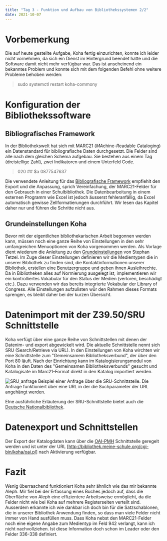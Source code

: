 ```yaml
---
title: "Tag 3 - Funktion und Aufbau von Bibliothekssystemen 2/2"
date: 2021-10-07
---
```


# Vorbemerkung
Die auf heute gestellte Aufgabe, Koha fertig einzurichten, konnte ich leider nicht vornehmen, da sich ein Dienst im Hintergrund beendet hatte und die Software damit nicht mehr verfügbar war. Das ist anscheinend ein bekanntes Problem und konnte sich mit dem folgenden Befehl ohne weitere Probleme behoben werden:
> sudo systemctl restart koha-commony 

# Konfiguration der Bibliothekssoftware
## Bibliografisches Framework
In der Bibliothekswelt hat sich mit MARC21 (*MA*chine-*R*eadable *C*ataloging) ein Datenstandard für bibliografische Daten durchgesetzt. Die Felder sind alle nach dem gleichen Schema aufgebau. Sie bestehen aus einem Tag (dreistellige Zahl), zwei Indikatoren und einem Unterfeld Code.
> 020 ## $a 0877547637

Die verwendete Anleitung für das [Bibliografische Framework](https://zefanjas.de/koha-installation-schule-bibliografische-framework/) empfiehlt den Export und die Anpassung, sprich Vereinfachung, der MARC21-Felder für den Gebrauch in einer Schulbibliothek. Die Datenbearbeitung in einem externen Programm wie Excel ist jedoch äusserst fehleranfällig, da Excel automatisch gewisse Zellformatierungen durchführt. Wir lesen das Kapitel daher nur und führen die Schritte nicht aus.

## Grundeinstellungen Koha
Bevor mit der eigentlichen bibliothekarischen Arbeit begonnen werden kann, müssen noch eine ganze Reihe von Einstellungen in den sehr umfangreichen Menuoptionen von Koha vorgenommen werden. Als Vorlage dient wiederum die Anleitung zu den [Grundeinstellungen](https://zefanjas.de/teil-3-grundeinstellungen-wie-man-koha-installiert-und-fuer-schulen-einrichtet/) von Stephan Tetzel. Im Zuge dieser Einstellungen definieren wir die Medientypen die in unserer Bibliothek zu finden sind, die Kontaktinformationen unserer Bibliothek, erstellen eine Benutzergruppe und geben ihnen Ausleihrechte. Da in Bibliotheken alles auf Normierung ausgelegt ist, implementieren wir ein kontrolliertes Vokabular für den Status der Medien (verloren, beschädigt etc.). Dazu verwenden wir das bereits integrierte Vokabular der Library of Congress. Alle Einstellungen aufzulisten wür den Rahmen dieses Formats sprengen, es bleibt daher bei der kurzen Übersicht.

# Datenimport mit der Z39.50/SRU Schnittstelle
Koha verfügt über eine ganze Reihe von Schnittstellen mit denen der Datenim- und export abgewickelt wird. Die aktuelle Schnittstelle nennt sich SRU (Search/Retrieve via URL). In den Einstellungen von Koha wirchten wir eine Schnittstelle zum "Gemeinsamem Bibliotheksverbund", der über den Port 80 läuft. Nach der Einrichtung kann im Katalogisierungsmodul von Koha in den Daten des "Gemeinsamen Bibliotheksverbunds" gesucht  und Katalogisate im Marc21-Format direkt in den Katalog importiert werden.


![SRU_anfrage](https://user-images.githubusercontent.com/90834444/141614745-942aef62-197f-44fb-b821-534dcb171385.JPG)
Beispiel einer Anfrage über die SRU-Schnittstelle. Die Anfrage funktioniert über eine URL in der die Suchparameter der URL angehängt werden.

EIne ausführliche Erläuterung der SRU-Schnittstelle bietet auch die [Deutsche Nationalbibliothek](https://www.dnb.de/DE/Professionell/Metadatendienste/Datenbezug/SRU/sru_node.html). 

# Datenexport und Schnittstellen
Der Export der Katalogdaten kann über die [OAI-PMH](https://www.openarchives.org/pmh/) Schnittstelle geregelt werden und ist unter der URL [http://bibliothek.meine-schule.org/cgi-bin/koha/oai.pl] nach Aktivierung verfügbar.

# Fazit
Wenig überraschend funktioniert Koha sehr ähnlich wie das mir bekannte Aleph. Mir fiel bei der Erfassung eines Buches jedoch auf, dass die Oberfläche von Aleph eine effizientere Arbeitsweise ermöglicht, da die Felder nicht wie bei Koha auf mehrere Registerseiten verteilt sind. Ausserdem erkannte ich wie dankbar ich doch bin für die Satzschablonen, die in unserer Bibliothek Anwendung finden, so dass man viele Felder nicht immer von Hand ausfüllen muss. Dass Koha nebst den MARC21-Felder noch eine eigene Angabe zum Medientyp im Feld 942 verlangt, kann ich nicht nachvollziehen. Ist diese Information doch schon im Leader oder den Felder 336-338 definiert.
